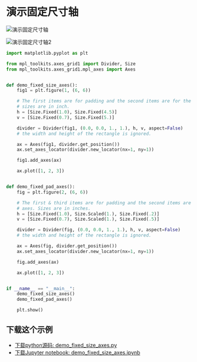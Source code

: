 # 演示固定尺寸轴

![演示固定尺寸轴](https://matplotlib.org/_images/sphx_glr_demo_fixed_size_axes_001.png)

![演示固定尺寸轴2](https://matplotlib.org/_images/sphx_glr_demo_fixed_size_axes_002.png)

```python
import matplotlib.pyplot as plt

from mpl_toolkits.axes_grid1 import Divider, Size
from mpl_toolkits.axes_grid1.mpl_axes import Axes


def demo_fixed_size_axes():
    fig1 = plt.figure(1, (6, 6))

    # The first items are for padding and the second items are for the axes.
    # sizes are in inch.
    h = [Size.Fixed(1.0), Size.Fixed(4.5)]
    v = [Size.Fixed(0.7), Size.Fixed(5.)]

    divider = Divider(fig1, (0.0, 0.0, 1., 1.), h, v, aspect=False)
    # the width and height of the rectangle is ignored.

    ax = Axes(fig1, divider.get_position())
    ax.set_axes_locator(divider.new_locator(nx=1, ny=1))

    fig1.add_axes(ax)

    ax.plot([1, 2, 3])


def demo_fixed_pad_axes():
    fig = plt.figure(2, (6, 6))

    # The first & third items are for padding and the second items are for the
    # axes. Sizes are in inches.
    h = [Size.Fixed(1.0), Size.Scaled(1.), Size.Fixed(.2)]
    v = [Size.Fixed(0.7), Size.Scaled(1.), Size.Fixed(.5)]

    divider = Divider(fig, (0.0, 0.0, 1., 1.), h, v, aspect=False)
    # the width and height of the rectangle is ignored.

    ax = Axes(fig, divider.get_position())
    ax.set_axes_locator(divider.new_locator(nx=1, ny=1))

    fig.add_axes(ax)

    ax.plot([1, 2, 3])


if __name__ == "__main__":
    demo_fixed_size_axes()
    demo_fixed_pad_axes()

    plt.show()
```

## 下载这个示例
            
- [下载python源码: demo_fixed_size_axes.py](https://matplotlib.org/_downloads/demo_fixed_size_axes.py)
- [下载Jupyter notebook: demo_fixed_size_axes.ipynb](https://matplotlib.org/_downloads/demo_fixed_size_axes.ipynb)